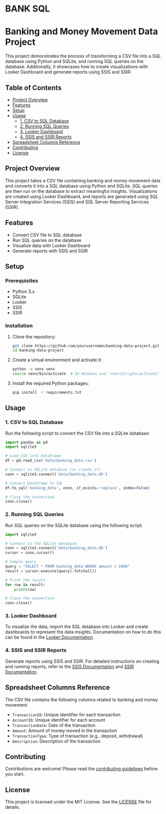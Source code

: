 # BANK SQL 

# Banking and Money Movement Data Project

This project demonstrates the process of transforming a CSV file into a SQL database using Python and SQLite, and running SQL queries on the database. Additionally, it showcases how to create visualizations with Looker Dashboard and generate reports using SSIS and SSIR.

## Table of Contents

- [Project Overview](#project-overview)
- [Features](#features)
- [Setup](#setup)
- [Usage](#usage)
  - [1. CSV to SQL Database](#1-csv-to-sql-database)
  - [2. Running SQL Queries](#2-running-sql-queries)
  - [3. Looker Dashboard](#3-looker-dashboard)
  - [4. SSIS and SSIR Reports](#4-ssis-and-ssir-reports)
- [Spreadsheet Columns Reference](#spreadsheet-columns-reference)
- [Contributing](#contributing)
- [License](#license)

## Project Overview

This project takes a CSV file containing banking and money movement data and converts it into a SQL database using Python and SQLite. SQL queries are then run on the database to extract meaningful insights. Visualizations are created using Looker Dashboard, and reports are generated using SQL Server Integration Services (SSIS) and SQL Server Reporting Services (SSIR).

## Features

- Convert CSV file to SQL database
- Run SQL queries on the database
- Visualize data with Looker Dashboard
- Generate reports with SSIS and SSIR

## Setup

### Prerequisites

- Python 3.x
- SQLite
- Looker
- SSIS
- SSIR

### Installation

1. Clone the repository:
    ```bash
    git clone https://github.com/yourusername/banking-data-project.git
    cd banking-data-project
    ```

2. Create a virtual environment and activate it:
    ```bash
    python -m venv venv
    source venv/bin/activate  # On Windows use `venv\Scripts\activate`
    ```

3. Install the required Python packages:
    ```bash
    pip install -r requirements.txt
    ```

## Usage

### 1. CSV to SQL Database

Run the following script to convert the CSV file into a SQLite database:

```python
import pandas as pd
import sqlite3

# Load CSV into DataFrame
df = pd.read_csv('data/banking_data.csv')

# Connect to SQLite database (or create it)
conn = sqlite3.connect('data/banking_data.db')

# Convert DataFrame to SQL
df.to_sql('banking_data', conn, if_exists='replace', index=False)

# Close the connection
conn.close()

```

### 2. Running SQL Queries

Run SQL queries on the SQLite database using the following script:

```python
import sqlite3

# Connect to the SQLite database
conn = sqlite3.connect('data/banking_data.db')
cursor = conn.cursor()

# Sample query
query = "SELECT * FROM banking_data WHERE amount > 1000"
result = cursor.execute(query).fetchall()

# Print the result
for row in result:
    print(row)

# Close the connection
conn.close()
```
### 3. Looker Dashboard

To visualize the data, import the SQL database into Looker and create dashboards to represent the data insights. Documentation on how to do this can be found in the [Looker Documentation](https://docs.looker.com/).

### 4. SSIS and SSIR Reports

Generate reports using SSIS and SSIR. For detailed instructions on creating and running reports, refer to the [SSIS Documentation](https://docs.microsoft.com/en-us/sql/integration-services/sql-server-integration-services) and [SSIR Documentation](https://docs.microsoft.com/en-us/sql/reporting-services/create-deploy-and-manage-mobile-and-paginated-reports).

## Spreadsheet Columns Reference

The CSV file contains the following columns related to banking and money movement:

- `TransactionID`: Unique identifier for each transaction
- `AccountID`: Unique identifier for each account
- `TransactionDate`: Date of the transaction
- `Amount`: Amount of money moved in the transaction
- `TransactionType`: Type of transaction (e.g., deposit, withdrawal)
- `Description`: Description of the transaction

## Contributing

Contributions are welcome! Please read the [contributing guidelines](CONTRIBUTING.md) before you start.

## License

This project is licensed under the MIT License. See the [LICENSE](LICENSE) file for details.

